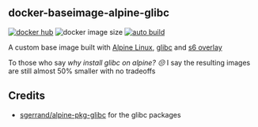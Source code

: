 ## docker-baseimage-alpine-glibc

[![docker hub](https://img.shields.io/badge/docker_hub-link-blue?style=for-the-badge&logo=docker)](https://hub.docker.com/r/hydaz/baseimage-alpine-glibc) ![docker image size](https://img.shields.io/docker/image-size/hydaz/baseimage-alpine-glibc?style=for-the-badge&logo=docker) [![auto build](https://img.shields.io/badge/docker_builds-automated-blue?style=for-the-badge&logo=docker?color=d1aa67)](https://github.com/hydazz/docker-baseimage-alpine-glibc/actions?query=workflow%3A"Auto+Builder+CI")

A custom base image built with [Alpine Linux][appurl], [glibc][glibcurl] and [s6 overlay][s6overlay]

To those who say *why install glibc on alpine? :unamused:*
I say the resulting images are still almost 50% smaller with no tradeoffs

## Credits

-   [sgerrand/alpine-pkg-glibc](https://github.com/sgerrand/alpine-pkg-glibc) for the glibc packages

[appurl]: https://alpinelinux.org
[glibcurl]: https://www.gnu.org/software/libc/
[s6overlay]: https://github.com/just-containers/s6-overlay
